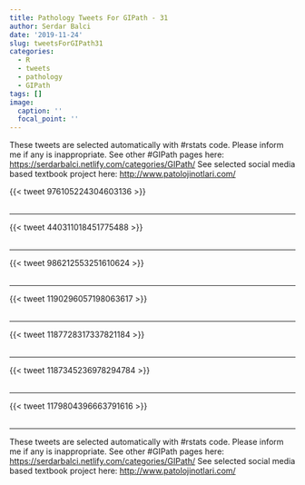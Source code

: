 ```yaml
---
title: Pathology Tweets For GIPath - 31
author: Serdar Balci
date: '2019-11-24'
slug: tweetsForGIPath31
categories:
  - R
  - tweets
  - pathology
  - GIPath
tags: []
image:
  caption: ''
  focal_point: ''
---
```



These tweets are selected automatically with #rstats code. Please inform me if any is inappropriate.
See other #GIPath pages here: https://serdarbalci.netlify.com/categories/GIPath/ 
See selected social media based textbook project here: http://www.patolojinotlari.com/

{{< tweet 976105224304603136 >}}
<br>
<br>
<hr>
{{< tweet 440311018451775488 >}}
<br>
<br>
<hr>
{{< tweet 986212553251610624 >}}
<br>
<br>
<hr>
{{< tweet 1190296057198063617 >}}
<br>
<br>
<hr>
{{< tweet 1187728317337821184 >}}
<br>
<br>
<hr>
{{< tweet 1187345236978294784 >}}
<br>
<br>
<hr>
{{< tweet 1179804396663791616 >}}
<br>
<br>
<hr>


These tweets are selected automatically with #rstats code. Please inform me if any is inappropriate.
See other #GIPath pages here: https://serdarbalci.netlify.com/categories/GIPath/ 
See selected social media based textbook project here: http://www.patolojinotlari.com/
